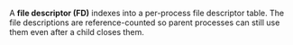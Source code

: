 A **file descriptor (FD)** indexes into a per-process file descriptor table. The file descriptions are reference-counted so parent processes can still use them even after a child closes them.